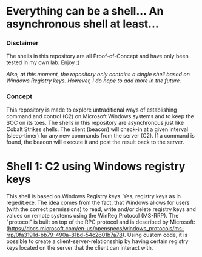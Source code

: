 # Everything can be a shell... An asynchronous shell at least...


### Disclaimer
The shells in this repository are all Proof-of-Concept and have only been tested in my own lab. Enjoy :)  

*Also, at this moment, the repository only contains a single shell based on Windows Registry keys. However, I do hope to add more in the future.*  

### Concept
This repository is made to explore untraditional ways of establishing command and control (C2) on Microsoft Windows systems and to keep the SOC on its toes. The shells in this repository are asynchronous just like Cobalt Strikes shells. The client (beacon) will check-in at a given interval (sleep-timer) for any new commands from the server (C2). If a command is found, the beacon will execute it and post the result back to the server. 

# Shell 1: C2 using Windows registry keys
This shell is based on Windows Registry keys. Yes, registry keys as in regedit.exe. The idea comes from the fact, that Windows allows for users (with the correct permissions) to read, write and/or delete registry keys and values on remote systems using the WinReg Protocol (MS-RRP). The "protocol" is built on top of the RPC protocol and is described by Microsoft: (https://docs.microsoft.com/en-us/openspecs/windows_protocols/ms-rrp/0fa3191d-bb79-490a-81bd-54c2601b7a78). Using custom code, it is possible to create a client-server-relationsship by having certain registry keys located on the server that the client can interact with.  

